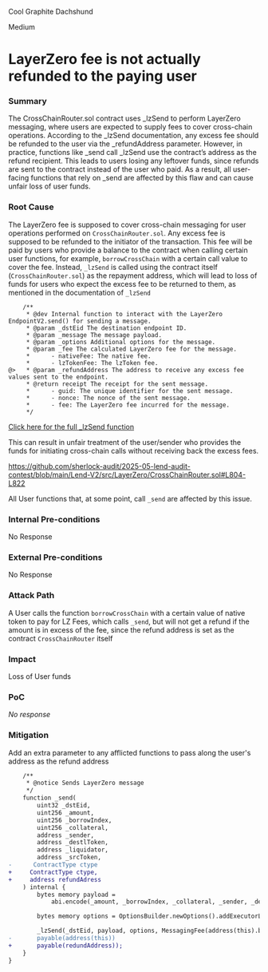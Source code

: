 Cool Graphite Dachshund

Medium

# LayerZero fee is not actually refunded to the paying user

### Summary

The CrossChainRouter.sol contract uses _lzSend to perform LayerZero messaging, where users are expected to supply fees to cover cross-chain operations. According to the _lzSend documentation, any excess fee should be refunded to the user via the _refundAddress parameter. However, in practice, functions like _send call _lzSend use the contract’s address as the refund recipient. This leads to users losing any leftover funds, since refunds are sent to the contract instead of the user who paid. As a result, all user-facing functions that rely on _send are affected by this flaw and can cause unfair loss of user funds.

### Root Cause

The LayerZero fee is supposed to cover cross-chain messaging for user operations performed on `CrossChainRouter.sol`. Any excess fee is supposed to be refunded to the initiator of the transaction. This fee will be paid by users who provide a balance to the contract when calling certain user functions, for example, `borrowCrossChain` with a certain call value to cover the fee. Instead, `_lzSend` is called using the contract itself (`CrossChainRouter.sol`) as the repayment address, which will lead to loss of funds for users who expect the excess fee to be returned to them, as mentioned in the documentation of `_lzSend`

```solidity
    /**
     * @dev Internal function to interact with the LayerZero EndpointV2.send() for sending a message.
     * @param _dstEid The destination endpoint ID.
     * @param _message The message payload.
     * @param _options Additional options for the message.
     * @param _fee The calculated LayerZero fee for the message.
     *      - nativeFee: The native fee.
     *      - lzTokenFee: The lzToken fee.
@>   * @param _refundAddress The address to receive any excess fee values sent to the endpoint.
     * @return receipt The receipt for the sent message.
     *      - guid: The unique identifier for the sent message.
     *      - nonce: The nonce of the sent message.
     *      - fee: The LayerZero fee incurred for the message.
     */
```

[Click here for the full _lzSend function](https://github.com/LayerZero-Labs/LayerZero-v2/blob/88428755be6caa71cb1d2926141d73c8989296b5/packages/layerzero-v2/evm/oapp/contracts/oapp/OAppSender.sol#L60-L91)

This can result in unfair treatment of the user/sender who provides the funds for initiating cross-chain calls without receiving back the excess fees.

https://github.com/sherlock-audit/2025-05-lend-audit-contest/blob/main/Lend-V2/src/LayerZero/CrossChainRouter.sol#L804-L822

All User functions that, at some point, call `_send` are affected by this issue. 

### Internal Pre-conditions

No Response

### External Pre-conditions

No Response

### Attack Path

A User calls the function `borrowCrossChain`  with a certain value of native token to pay for LZ Fees, which calls `_send`, but will not get a refund if the amount is in excess of the fee, since the refund address is set as the contract `CrossChainRouter` itself

### Impact

Loss of User funds

### PoC

_No response_

### Mitigation

Add an extra parameter to any afflicted functions to pass along the user's address as the refund address

```diff
    /**
     * @notice Sends LayerZero message
     */
    function _send(
        uint32 _dstEid,
        uint256 _amount,
        uint256 _borrowIndex,
        uint256 _collateral,
        address _sender,
        address _destlToken,
        address _liquidator,
        address _srcToken,
-      ContractType ctype
+     ContractType ctype,
+     address refundAdress
    ) internal {
        bytes memory payload =
            abi.encode(_amount, _borrowIndex, _collateral, _sender, _destlToken, _liquidator, _srcToken, ctype);

        bytes memory options = OptionsBuilder.newOptions().addExecutorLzReceiveOption(1_000_000, 0);

        _lzSend(_dstEid, payload, options, MessagingFee(address(this).balance, 0), 
-	    payable(address(this))
+       payable(redundAddress));
    }
}
```
